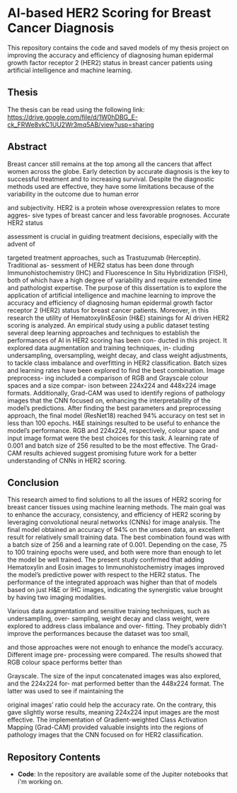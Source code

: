 # AI-based HER2 Scoring for Breast Cancer Diagnosis

This repository contains the code and saved models of my thesis project on improving the accuracy and efficiency of diagnosing human epidermal growth factor receptor 2 (HER2) status in breast cancer patients using artificial intelligence and machine learning.

## Thesis
The thesis can be read using the following link: https://drive.google.com/file/d/1W0hDBG_E-ck_FRWe8vkC1UU2Wr3mq5AB/view?usp=sharing

## Abstract

Breast cancer still remains at the top among all the cancers that affect women across
the globe. Early detection by accurate diagnosis is the key to successful treatment
and to increasing survival. Despite the diagnostic methods used are effective, they
have some limitations because of the variability in the outcome due to human error

and subjectivity. HER2 is a protein whose overexpression relates to more aggres-
sive types of breast cancer and less favorable prognoses. Accurate HER2 status

assessment is crucial in guiding treatment decisions, especially with the advent of

targeted treatment approaches, such as Trastuzumab (Herceptin). Traditional as-
sessment of HER2 status has been done through Immunohistochemistry (IHC) and
Fluorescence In Situ Hybridization (FISH), both of which have a high degree of
variability and require extended time and pathologist expertise. The purpose of
this dissertation is to explore the application of artificial intelligence and machine
learning to improve the accuracy and efficiency of diagnosing human epidermal
growth factor receptor 2 (HER2) status for breast cancer patients. Moreover, in this
research the utility of Hematoxylin&Eosin (H&E) stainings for AI driven HER2
scoring is analyzed.
An empirical study using a public dataset testing several deep learning approaches
and techniques to establish the performances of AI in HER2 scoring has been con-
ducted in this project. It explored data augmentation and training techniques, in-
cluding undersampling, oversampling, weight decay, and class weight adjustments,
to tackle class imbalance and overfitting in HER2 classification. Batch sizes and
learning rates have been explored to find the best combination. Image preprocess-
ing included a comparison of RGB and Grayscale colour spaces and a size compar-
ison between 224x224 and 448x224 image formats. Additionally, Grad-CAM was
used to identify regions of pathology images that the CNN focused on, enhancing
the interpretability of the model’s predictions.
After finding the best parameters and preprocessing approach, the final model (ResNet18)
reached 94% accuracy on test set in less than 100 epochs. H&E stainings resulted
to be useful to enhance the model’s performance. RGB and 224x224, respectively,
colour space and input image format were the best choices for this task. A learning
rate of 0.001 and batch size of 256 resulted to be the most effective. The Grad-
CAM results achieved suggest promising future work for a better understanding of
CNNs in HER2 scoring.


## Conclusion

This research aimed to find solutions to all the issues of HER2 scoring for breast cancer tissues
using machine learning methods. The main goal was to enhance the accuracy, consistency,
and efficiency of HER2 scoring by leveraging convolutional neural networks (CNNs) for image
analysis.
The final model obtained an accuracy of 94% on the unseen data, an excellent result for
relatively small training data. The best combination found was with a batch size of 256 and
a learning rate of 0.001. Depending on the case, 75 to 100 training epochs were used, and
both were more than enough to let the model be well trained. The present study confirmed that
adding Hematoxylin and Eosin images to Immunohistochemistry images improved the model’s
predictive power with respect to the HER2 status. The performance of the integrated approach
was higher than that of models based on just H&E or IHC images, indicating the synergistic
value brought by having two imaging modalities.

Various data augmentation and sensitive training techniques, such as undersampling, over-
sampling, weight decay and class weight, were explored to address class imbalance and over-
fitting. They probably didn’t improve the performances because the dataset was too small,

and those approaches were not enough to enhance the model’s accuracy. Different image pre-
processing were compared. The results showed that RGB colour space performs better than

Grayscale. The size of the input concatenated images was also explored, and the 224x224 for-
mat performed better than the 448x224 format. The latter was used to see if maintaining the

original images’ ratio could help the accuracy rate. On the contrary, this gave slightly worse
results, meaning 224x224 input images are the most effective.
The implementation of Gradient-weighted Class Activation Mapping (Grad-CAM) provided
valuable insights into the regions of pathology images that the CNN focused on for HER2
classification.

## Repository Contents

- **Code**: In the repository are available some of the Jupiter notebooks that i'm working on.



